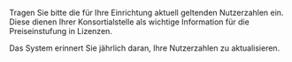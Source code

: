 Tragen Sie bitte die für Ihre Einrichtung aktuell geltenden Nutzerzahlen ein.
Diese dienen Ihrer Konsortialstelle als wichtige Information für die Preiseinstufung in Lizenzen. 

Das System erinnert Sie jährlich daran, Ihre Nutzerzahlen zu aktualisieren. 

